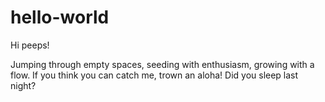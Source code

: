 # hello-world

Hi peeps!

Jumping through empty spaces, seeding with enthusiasm, growing with a flow. 
If you think you can catch me, trown an aloha!
Did you sleep last night?
